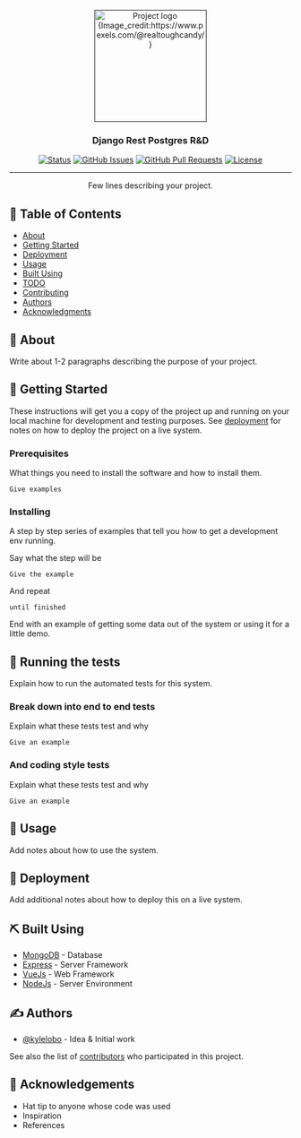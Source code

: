 <p align="center">
  <a href="" rel="noopener">
 <img width=200px height=200px src="https://i.imgur.com/6wj0hh6.jpg" alt="Project logo {Image_credit:https://www.pexels.com/@realtoughcandy/}"></a>
</p>

<h3 align="center">Django Rest Postgres R&D</h3>

<div align="center">

[![Status](https://img.shields.io/static/v1?label=Project_Started&message=9:Apr:23&color=green)]()
[![GitHub Issues](https://img.shields.io/github/issues/kylelobo/The-Documentation-Compendium.svg)](https://github.com/kylelobo/The-Documentation-Compendium/issues)
[![GitHub Pull Requests](https://img.shields.io/github/issues-pr/kylelobo/The-Documentation-Compendium.svg)](https://github.com/kylelobo/The-Documentation-Compendium/pulls)
[![License](https://img.shields.io/badge/license-MIT-blue.svg)](/LICENSE)

</div>

---

<p align="center"> Few lines describing your project.
    <br> 
</p>

## 📝 Table of Contents

- [About](#about)
- [Getting Started](#getting_started)
- [Deployment](#deployment)
- [Usage](#usage)
- [Built Using](#built_using)
- [TODO](../TODO.md)
- [Contributing](../CONTRIBUTING.md)
- [Authors](#authors)
- [Acknowledgments](#acknowledgement)

## 🧐 About <a name = "about"></a>

Write about 1-2 paragraphs describing the purpose of your project.

## 🏁 Getting Started <a name = "getting_started"></a>

These instructions will get you a copy of the project up and running on your local machine for development and testing purposes. See [deployment](#deployment) for notes on how to deploy the project on a live system.

### Prerequisites

What things you need to install the software and how to install them.

```
Give examples
```

### Installing

A step by step series of examples that tell you how to get a development env running.

Say what the step will be

```
Give the example
```

And repeat

```
until finished
```

End with an example of getting some data out of the system or using it for a little demo.

## 🔧 Running the tests <a name = "tests"></a>

Explain how to run the automated tests for this system.

### Break down into end to end tests

Explain what these tests test and why

```
Give an example
```

### And coding style tests

Explain what these tests test and why

```
Give an example
```

## 🎈 Usage <a name="usage"></a>

Add notes about how to use the system.

## 🚀 Deployment <a name = "deployment"></a>

Add additional notes about how to deploy this on a live system.

## ⛏️ Built Using <a name = "built_using"></a>

- [MongoDB](https://www.mongodb.com/) - Database
- [Express](https://expressjs.com/) - Server Framework
- [VueJs](https://vuejs.org/) - Web Framework
- [NodeJs](https://nodejs.org/en/) - Server Environment

## ✍️ Authors <a name = "authors"></a>

- [@kylelobo](https://github.com/kylelobo) - Idea & Initial work

See also the list of [contributors](https://github.com/kylelobo/The-Documentation-Compendium/contributors) who participated in this project.

## 🎉 Acknowledgements <a name = "acknowledgement"></a>

- Hat tip to anyone whose code was used
- Inspiration
- References
